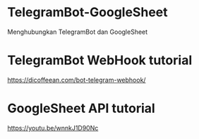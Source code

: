 # TelegramBot-GoogleSheet
Menghubungkan TelegramBot dan GoogleSheet

# TelegramBot WebHook tutorial
https://dicoffeean.com/bot-telegram-webhook/

# GoogleSheet API tutorial
https://youtu.be/wnnkJ1D90Nc

